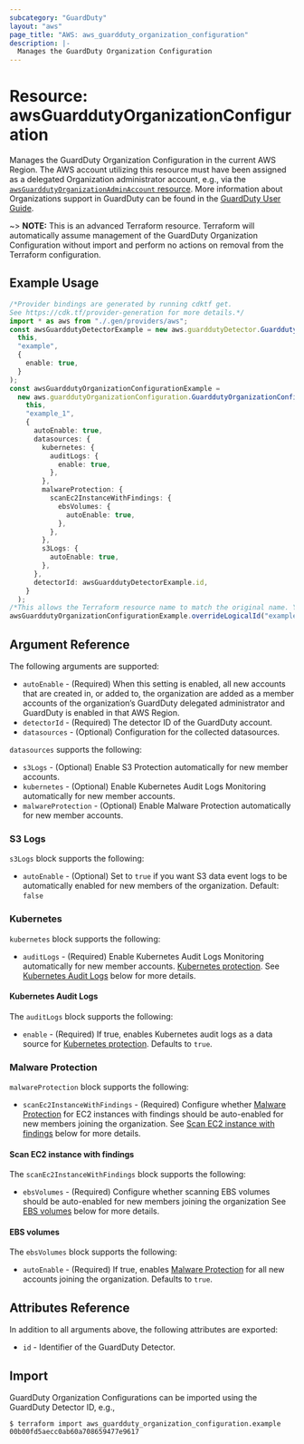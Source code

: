 ```yaml
---
subcategory: "GuardDuty"
layout: "aws"
page_title: "AWS: aws_guardduty_organization_configuration"
description: |-
  Manages the GuardDuty Organization Configuration
---
```


# Resource: awsGuarddutyOrganizationConfiguration

Manages the GuardDuty Organization Configuration in the current AWS Region. The AWS account utilizing this resource must have been assigned as a delegated Organization administrator account, e.g., via the [`awsGuarddutyOrganizationAdminAccount` resource](/docs/providers/aws/r/guardduty_organization_admin_account.html). More information about Organizations support in GuardDuty can be found in the [GuardDuty User Guide](https://docs.aws.amazon.com/guardduty/latest/ug/guardduty_organizations.html).

\~> **NOTE:** This is an advanced Terraform resource. Terraform will automatically assume management of the GuardDuty Organization Configuration without import and perform no actions on removal from the Terraform configuration.

## Example Usage

```typescript
/*Provider bindings are generated by running cdktf get.
See https://cdk.tf/provider-generation for more details.*/
import * as aws from "./.gen/providers/aws";
const awsGuarddutyDetectorExample = new aws.guarddutyDetector.GuarddutyDetector(
  this,
  "example",
  {
    enable: true,
  }
);
const awsGuarddutyOrganizationConfigurationExample =
  new aws.guarddutyOrganizationConfiguration.GuarddutyOrganizationConfiguration(
    this,
    "example_1",
    {
      autoEnable: true,
      datasources: {
        kubernetes: {
          auditLogs: {
            enable: true,
          },
        },
        malwareProtection: {
          scanEc2InstanceWithFindings: {
            ebsVolumes: {
              autoEnable: true,
            },
          },
        },
        s3Logs: {
          autoEnable: true,
        },
      },
      detectorId: awsGuarddutyDetectorExample.id,
    }
  );
/*This allows the Terraform resource name to match the original name. You can remove the call if you don't need them to match.*/
awsGuarddutyOrganizationConfigurationExample.overrideLogicalId("example");

```

## Argument Reference

The following arguments are supported:

* `autoEnable` - (Required) When this setting is enabled, all new accounts that are created in, or added to, the organization are added as a member accounts of the organization’s GuardDuty delegated administrator and GuardDuty is enabled in that AWS Region.
* `detectorId` - (Required) The detector ID of the GuardDuty account.
* `datasources` - (Optional) Configuration for the collected datasources.

`datasources` supports the following:

* `s3Logs` - (Optional) Enable S3 Protection automatically for new member accounts.
* `kubernetes` - (Optional) Enable Kubernetes Audit Logs Monitoring automatically for new member accounts.
* `malwareProtection` - (Optional) Enable Malware Protection automatically for new member accounts.

### S3 Logs

`s3Logs` block supports the following:

* `autoEnable` - (Optional) Set to `true` if you want S3 data event logs to be automatically enabled for new members of the organization. Default: `false`

### Kubernetes

`kubernetes` block supports the following:

* `auditLogs` - (Required) Enable Kubernetes Audit Logs Monitoring automatically for new member accounts. [Kubernetes protection](https://docs.aws.amazon.com/guardduty/latest/ug/kubernetes-protection.html).
  See [Kubernetes Audit Logs](#kubernetes-audit-logs) below for more details.

#### Kubernetes Audit Logs

The `auditLogs` block supports the following:

* `enable` - (Required) If true, enables Kubernetes audit logs as a data source for [Kubernetes protection](https://docs.aws.amazon.com/guardduty/latest/ug/kubernetes-protection.html).
  Defaults to `true`.

### Malware Protection

`malwareProtection` block supports the following:

* `scanEc2InstanceWithFindings` - (Required) Configure whether [Malware Protection](https://docs.aws.amazon.com/guardduty/latest/ug/malware-protection.html) for EC2 instances with findings should be auto-enabled for new members joining the organization.
  See [Scan EC2 instance with findings](#scan-ec2-instance-with-findings) below for more details.

#### Scan EC2 instance with findings

The `scanEc2InstanceWithFindings` block supports the following:

* `ebsVolumes` - (Required) Configure whether scanning EBS volumes should be auto-enabled for new members joining the organization
  See [EBS volumes](#ebs-volumes) below for more details.

#### EBS volumes

The `ebsVolumes` block supports the following:

* `autoEnable` - (Required) If true, enables [Malware Protection](https://docs.aws.amazon.com/guardduty/latest/ug/malware-protection.html) for all new accounts joining the organization.
  Defaults to `true`.

## Attributes Reference

In addition to all arguments above, the following attributes are exported:

* `id` - Identifier of the GuardDuty Detector.

## Import

GuardDuty Organization Configurations can be imported using the GuardDuty Detector ID, e.g.,

```console
$ terraform import aws_guardduty_organization_configuration.example 00b00fd5aecc0ab60a708659477e9617
```
